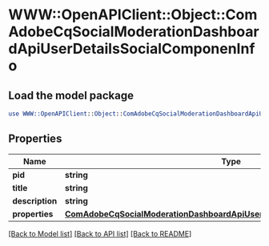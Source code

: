 # WWW::OpenAPIClient::Object::ComAdobeCqSocialModerationDashboardApiUserDetailsSocialComponenInfo

## Load the model package
```perl
use WWW::OpenAPIClient::Object::ComAdobeCqSocialModerationDashboardApiUserDetailsSocialComponenInfo;
```

## Properties
Name | Type | Description | Notes
------------ | ------------- | ------------- | -------------
**pid** | **string** |  | [optional] 
**title** | **string** |  | [optional] 
**description** | **string** |  | [optional] 
**properties** | [**ComAdobeCqSocialModerationDashboardApiUserDetailsSocialComponenProperties**](ComAdobeCqSocialModerationDashboardApiUserDetailsSocialComponenProperties.md) |  | [optional] 

[[Back to Model list]](../README.md#documentation-for-models) [[Back to API list]](../README.md#documentation-for-api-endpoints) [[Back to README]](../README.md)



